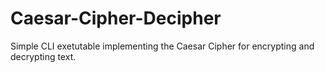 # Caesar-Cipher-Decipher
Simple CLI exetutable implementing the Caesar Cipher for encrypting and decrypting text.
